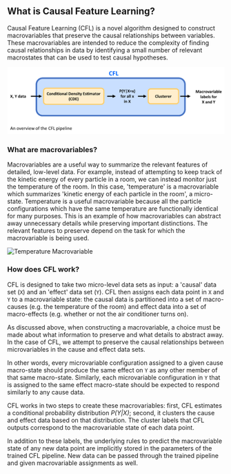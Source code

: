 ## What is Causal Feature Learning? 


Causal Feature Learning (CFL) is a novel algorithm designed to construct macrovariables that preserve the causal relationships between variables. These macrovariables are intended to reduce the complexity of finding causal relationships in data by identifying a small number of relevant macrostates that can be used to test causal hypotheses. 

![Overview of CFL pipeline](../img/CFLpipeline.png "overview of CFL pipeline")

### What are macrovariables? 

Macrovariables are a useful way to summarize the relevant features of detailed,
low-level data. For example, instead of attempting to keep track of the kinetic
energy of every particle in a room, we can instead monitor just the temperature
of the room. In this case, 'temperature' is a macrovariable which summarizes
'kinetic energy of each particle in the room', a micro-state. Temperature is a
useful macrovariable because all the particle configurations which have the same
temperature are functionally identical for many purposes. This is an example of
how macrovariables can abstract away unnecessary details while preserving
important distinctions. The relevant features to preserve depend on the task for
which the macrovariable is being used. 

![Temperature Macrovariable](../img/temp_macrovar.png "Temperature is a
macrovariable")

### How does CFL work? 

CFL is designed to take two micro-level data sets as input: a 'causal' data set
(`X`) and an 'effect' data set (`Y`). CFL then assigns each data point in `X`
and `Y` to a macrovariable state: the causal data is partitioned into a set of
macro-causes (e.g. the temperature of the room) and effect data into a set
of macro-effects (e.g. whether or not the air conditioner turns on). 


As discussed above, when constructing a macrovariable, a choice must be made
about what information to preserve and what details to abstract away. In the
case of CFL, we attempt to preserve the causal
relationships between microvariables in the cause and effect data sets. 


In other words, every microvariable configuration assigned to a given
cause macro-state should produce the same effect on `Y` as any other member of
that same macro-state. Similarly, each
microvariable configuration in `Y` that is assigned to the same effect
macro-state should be expected to respond similarly to any cause data.  


CFL works in two steps to create these macrovariables: first, CFL estimates a
conditional probability distribution _P(Y|X)_; second, it clusters the cause
and effect data based on that distribution. The cluster labels that CFL outputs
correspond to the macrovariable state of each data point. 

In addition to these labels, the underlying rules to predict the macrovariable
state of any new data point are implicitly stored in the parameters of the trained CFL
pipeline. New data can be passed through the trained pipeline and given
macrovariable assignments as well. 
